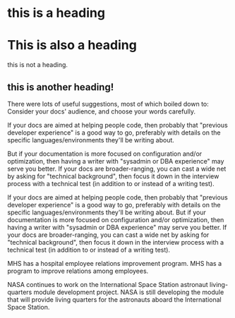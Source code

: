 # this is a heading

# This is also a heading

this is not a heading.

this is another heading!
---

There were lots of useful suggestions, most of which boiled down to: Consider your docs' audience, and choose your words carefully.

If your docs are aimed at helping people code, then probably that "previous developer experience" is a good way to go, preferably with details on the specific languages/environments they'll be writing about.

But if your documentation is more focused on configuration and/or optimization, then having a writer with  "sysadmin or DBA experience" may serve you better. If your docs are broader-ranging, you can cast a wide net by asking for "technical background", then focus it down in the interview process with a technical test (in addition to or instead of a writing test).

If your docs are aimed at helping people code, then probably that "previous developer experience" is a good way to go, preferably with details on the specific languages/environments they'll be writing about. But if your documentation is more focused on configuration and/or optimization, then having a writer with  "sysadmin or DBA experience" may serve you better. If your docs are broader-ranging, you can cast a wide net by asking for "technical background", then focus it down in the interview process with a technical test (in addition to or instead of a writing test).

MHS has a hospital employee relations improvement program. MHS has a program to improve relations among employees.

NASA continues to work on the International Space Station astronaut living-quarters module development project. NASA is still developing the module that will provide living quarters for the astronauts aboard the International Space Station.
